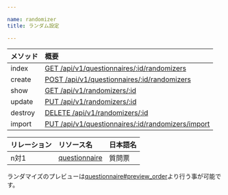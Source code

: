 ```yaml
---

name: randomizer
title: ランダム設定

---
```


|メソッド|概要|
|:---|:---|
|index|[GET /api/v1/questionnaires/:id/randomizers](#randomizer_index)|
|create|[POST /api/v1/questionnaires/:id/randomizers](#randomizer_create)|
|show|[GET /api/v1/randomizers/:id](#randomizer_show)|
|update|[PUT /api/v1/randomizers/:id](#randomizer_update)|
|destroy|[DELETE /api/v1/randomizers/:id](#randomizer_delete)|
|import|[PUT /api/v1/questionnaires/:id/randomizers/import](#randomizer_import)|

|リレーション|リソース名|日本語名|
|:---|:---|:---|
|n対1|[questionnaire](#questionnaire)|質問票|

ランダマイズのプレビューは[questionnaire#preview_order](#questionnaire_preview_order)より行う事が可能です。